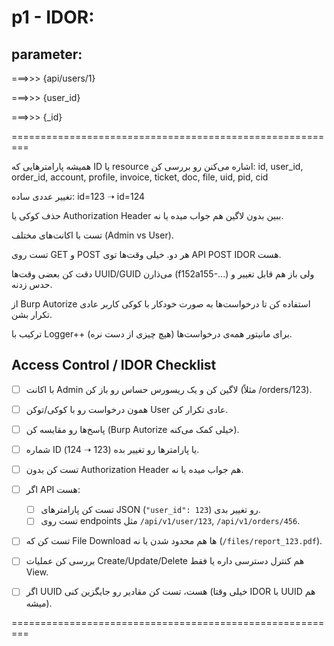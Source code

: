 # p1 - IDOR:


## parameter:

===>>> {api/users/1}

===>>> {user_id}

===>>> {_id}


=========================================================

همیشه پارامترهایی که ID یا resource اشاره می‌کنن رو بررسی کن:
id, user_id, order_id, account, profile, invoice, ticket, doc, file, uid, pid, cid

تغییر عددی ساده: id=123 ➝ id=124

حذف کوکی یا Authorization Header ببین بدون لاگین هم جواب میده یا نه.

تست با اکانت‌های مختلف (Admin vs User).

تست روی GET و POST هر دو. خیلی وقت‌ها توی API POST IDOR هست.

دقت کن بعضی وقت‌ها UUID/GUID می‌ذارن (f152a155-...) ولی باز هم قابل تغییر و حدس زدنه.

از Burp Autorize استفاده کن تا درخواست‌ها به صورت خودکار با کوکی کاربر عادی تکرار بشن.

ترکیب با Logger++ برای مانیتور همه‌ی درخواست‌ها (هیچ چیزی از دست نره).

## Access Control / IDOR Checklist

- [ ] با اکانت Admin لاگین کن و یک ریسورس حساس رو باز کن (مثلاً /orders/123).
- [ ] همون درخواست رو با کوکی/توکن User عادی تکرار کن.
- [ ] پاسخ‌ها رو مقایسه کن (Burp Autorize خیلی کمک می‌کنه).
- [ ] شماره ID یا پارامترها رو تغییر بده (123 ➝ 124).
- [ ] تست کن بدون Authorization Header هم جواب میده یا نه.
- [ ] اگر API هست:
  - [ ] تست کن پارامترهای JSON (`"user_id": 123`) رو تغییر بدی.
  - [ ] تست روی endpoints مثل `/api/v1/user/123`, `/api/v1/orders/456`.
- [ ] تست کن که File Download ها هم محدود شدن یا نه (`/files/report_123.pdf`).
- [ ] بررسی کن عملیات Create/Update/Delete هم کنترل دسترسی داره یا فقط View.
- [ ] اگر UUID هست، تست کن مقادیر رو جایگزین کنی (خیلی وقتا IDOR با UUID هم میشه).


=========================================================
